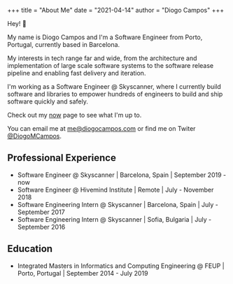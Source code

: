 +++
title = "About Me"
date = "2021-04-14"
author = "Diogo Campos"
+++

Hey! :wave:

My name is Diogo Campos and I'm a Software Engineer from Porto, Portugal, currently based in Barcelona. 

My interests in tech range far and wide, from the architecture and implementation of large scale software systems to the software release pipeline and enabling fast delivery and iteration.

I'm working as a Software Engineer @ Skyscanner, where I currently build software and libraries to empower hundreds of engineers to build and ship software quickly and safely. 

Check out my [now](/now) page to see what I'm up to.

You can email me at [me@diogocampos.com][email] or find me on Twiter [@DiogoMCampos][twitter].


## Professional Experience

 - Software Engineer @ Skyscanner | Barcelona, Spain | September 2019 - now
 - Software Engineer @ Hivemind Institute | Remote | July - November 2018
 - Software Engineering Intern @ Skyscanner | Barcelona, Spain | July - September 2017
 - Software Engineering Intern @ Skyscanner | Sofia, Bulgaria | July - September 2016
  
## Education

- Integrated Masters in Informatics and Computing Engineering @ FEUP | Porto, Portugal | September 2014 - July 2019

[email]: mailto:me@diogocampos.com
[twitter]: https://twitter.com/DiogoMCampos